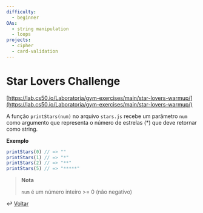 ```yaml
---
difficulty:
  - beginner
OAs:
  - string manipulation
  - loops
projects:
  - cipher
  - card-validation
---
```


# Star Lovers Challenge

[https://lab.cs50.io/Laboratoria/gym-exercises/main/star-lovers-warmup/](https://lab.cs50.io/Laboratoria/gym-exercises/main/star-lovers-warmup/)

A função `printStars(num)` no arquivo `stars.js` recebe um parâmetro `num` como
argumento que representa o número de estrelas (*) que deve retornar como string.

**Exemplo**

```js
printStars(0) // => ""
printStars(1) // => "*"
printStars(2) // => "**"
printStars(5) // => "*****"
```

> **Nota**
>
> `num` é um número inteiro >= 0 (não negativo)

↩️ [Voltar](../../README.md)
